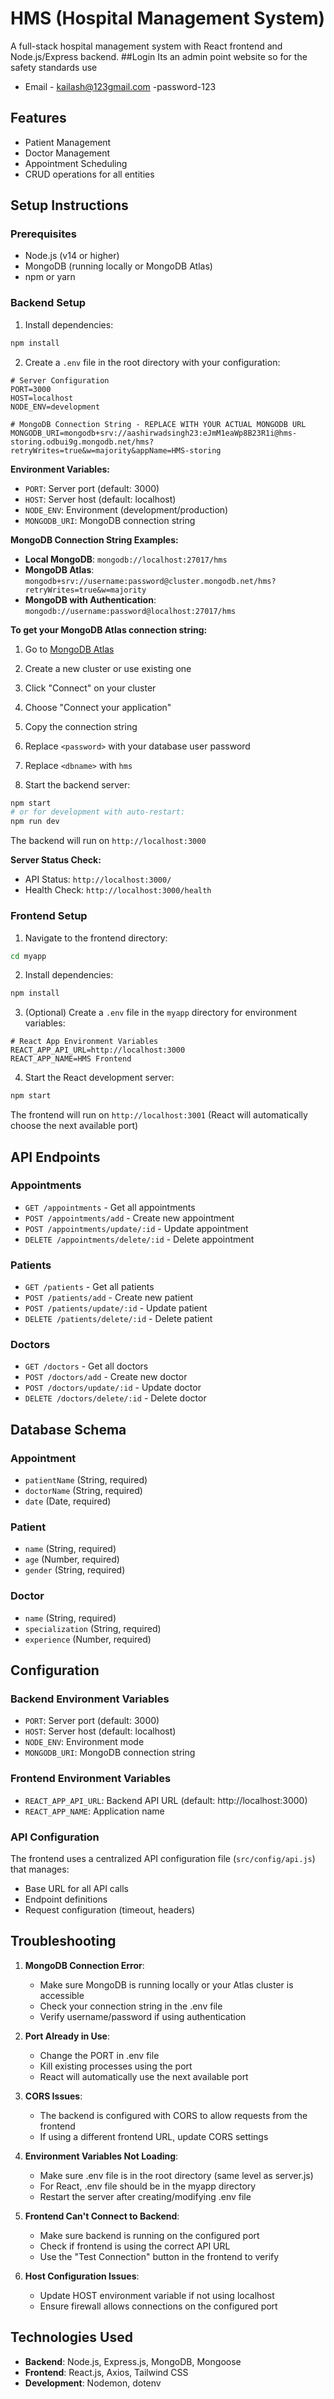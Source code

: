 # HMS (Hospital Management System)

A full-stack hospital management system with React frontend and Node.js/Express backend.
##Login
 Its an admin point website so for the safety standards use
 - Email - kailash@123gmail.com
 -password-123
## Features

- Patient Management
- Doctor Management  
- Appointment Scheduling
- CRUD operations for all entities

## Setup Instructions

### Prerequisites

- Node.js (v14 or higher)
- MongoDB (running locally or MongoDB Atlas)
- npm or yarn

### Backend Setup

1. Install dependencies:
```bash
npm install
```

2. Create a `.env` file in the root directory with your configuration:
```env
# Server Configuration
PORT=3000
HOST=localhost
NODE_ENV=development

# MongoDB Connection String - REPLACE WITH YOUR ACTUAL MONGODB URL
MONGODB_URI=mongodb+srv://aashirwadsingh23:eJmM1eaWp8B23R1i@hms-storing.odbui9g.mongodb.net/hms?retryWrites=true&w=majority&appName=HMS-storing
```

**Environment Variables:**
- `PORT`: Server port (default: 3000)
- `HOST`: Server host (default: localhost)
- `NODE_ENV`: Environment (development/production)
- `MONGODB_URI`: MongoDB connection string

**MongoDB Connection String Examples:**

- **Local MongoDB**: `mongodb://localhost:27017/hms`
- **MongoDB Atlas**: `mongodb+srv://username:password@cluster.mongodb.net/hms?retryWrites=true&w=majority`
- **MongoDB with Authentication**: `mongodb://username:password@localhost:27017/hms`

**To get your MongoDB Atlas connection string:**
1. Go to [MongoDB Atlas](https://cloud.mongodb.com)
2. Create a new cluster or use existing one
3. Click "Connect" on your cluster
4. Choose "Connect your application"
5. Copy the connection string
6. Replace `<password>` with your database user password
7. Replace `<dbname>` with `hms`

3. Start the backend server:
```bash
npm start
# or for development with auto-restart:
npm run dev
```

The backend will run on `http://localhost:3000`

**Server Status Check:**
- API Status: `http://localhost:3000/`
- Health Check: `http://localhost:3000/health`

### Frontend Setup

1. Navigate to the frontend directory:
```bash
cd myapp
```

2. Install dependencies:
```bash
npm install
```

3. (Optional) Create a `.env` file in the `myapp` directory for environment variables:
```env
# React App Environment Variables
REACT_APP_API_URL=http://localhost:3000
REACT_APP_NAME=HMS Frontend
```

4. Start the React development server:
```bash
npm start
```

The frontend will run on `http://localhost:3001` (React will automatically choose the next available port)

## API Endpoints

### Appointments
- `GET /appointments` - Get all appointments
- `POST /appointments/add` - Create new appointment
- `POST /appointments/update/:id` - Update appointment
- `DELETE /appointments/delete/:id` - Delete appointment

### Patients
- `GET /patients` - Get all patients
- `POST /patients/add` - Create new patient
- `POST /patients/update/:id` - Update patient
- `DELETE /patients/delete/:id` - Delete patient

### Doctors
- `GET /doctors` - Get all doctors
- `POST /doctors/add` - Create new doctor
- `POST /doctors/update/:id` - Update doctor
- `DELETE /doctors/delete/:id` - Delete doctor

## Database Schema

### Appointment
- `patientName` (String, required)
- `doctorName` (String, required)
- `date` (Date, required)

### Patient
- `name` (String, required)
- `age` (Number, required)
- `gender` (String, required)

### Doctor
- `name` (String, required)
- `specialization` (String, required)
- `experience` (Number, required)

## Configuration

### Backend Environment Variables
- `PORT`: Server port (default: 3000)
- `HOST`: Server host (default: localhost)
- `NODE_ENV`: Environment mode
- `MONGODB_URI`: MongoDB connection string

### Frontend Environment Variables
- `REACT_APP_API_URL`: Backend API URL (default: http://localhost:3000)
- `REACT_APP_NAME`: Application name

### API Configuration
The frontend uses a centralized API configuration file (`src/config/api.js`) that manages:
- Base URL for all API calls
- Endpoint definitions
- Request configuration (timeout, headers)

## Troubleshooting

1. **MongoDB Connection Error**: 
   - Make sure MongoDB is running locally or your Atlas cluster is accessible
   - Check your connection string in the .env file
   - Verify username/password if using authentication

2. **Port Already in Use**: 
   - Change the PORT in .env file
   - Kill existing processes using the port
   - React will automatically use the next available port

3. **CORS Issues**: 
   - The backend is configured with CORS to allow requests from the frontend
   - If using a different frontend URL, update CORS settings

4. **Environment Variables Not Loading**:
   - Make sure .env file is in the root directory (same level as server.js)
   - For React, .env file should be in the myapp directory
   - Restart the server after creating/modifying .env file

5. **Frontend Can't Connect to Backend**:
   - Make sure backend is running on the configured port
   - Check if frontend is using the correct API URL
   - Use the "Test Connection" button in the frontend to verify

6. **Host Configuration Issues**:
   - Update HOST environment variable if not using localhost
   - Ensure firewall allows connections on the configured port

## Technologies Used

- **Backend**: Node.js, Express.js, MongoDB, Mongoose
- **Frontend**: React.js, Axios, Tailwind CSS
- **Development**: Nodemon, dotenv 
